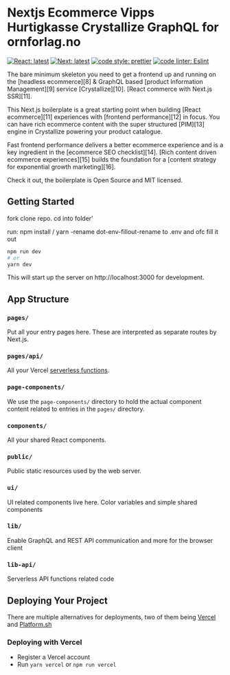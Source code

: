 # Nextjs Ecommerce Vipps Hurtigkasse Crystallize GraphQL for ornforlag.no

[![React: latest][0]][1] [![Next: latest][2]][3] [![code style: prettier][4]][5]
[![code linter: Eslint][6]][7]

The bare minimum skeleton you need to get a frontend up and running on the
[headless ecommerce][8] & GraphQL based [product Information Management][9]
service [Crystallize][10]. [React commerce with Next.js SSR][11].

This Next.js boilerplate is a great starting point when building [React
ecommerce][11] experiences with [frontend performance][12] in focus. You can
have rich ecommerce content with the super structured [PIM][13] engine in
Crystallize powering your product catalogue.

Fast frontend performance delivers a better ecommerce experience and is a key
ingredient in the [ecommerce SEO checklist][14]. [Rich content driven ecommerce
experiences][15] builds the foundation for a [content strategy for exponential
growth marketing][16].

Check it out, the boilerplate is Open Source and MIT licensed.

## Getting Started

fork clone repo. cd into folder'

run: npm install / yarn -rename dot-env-fillout-rename to .env and ofc fill it
out

```sh
npm run dev
# or
yarn dev
```

This will start up the server on http://localhost:3000 for development.

## App Structure

### `pages/`

Put all your entry pages here. These are interpreted as separate routes by
Next.js.

### `pages/api/`

All your Vercel [serverless functions][18].

### `page-components/`

We use the `page-components/` directory to hold the actual component content
related to entries in the `pages/` directory.

### `components/`

All your shared React components.

### `public/`

Public static resources used by the web server.

### `ui/`

UI related components live here. Color variables and simple shared components

### `lib/`

Enable GraphQL and REST API communication and more for the browser client

### `lib-api/`

Serverless API functions related code

## Deploying Your Project

There are multiple alternatives for deployments, two of them being [Vercel][20]
and [Platform.sh][23]

### Deploying with Vercel

- Register a Vercel account
- Run `yarn vercel` or `npm run vercel`

[0]: https://img.shields.io/badge/react-latest-44cc11.svg?style=flat-square
[1]: https://github.com/facebook/react
[2]: https://img.shields.io/badge/next-latest-44cc11.svg?style=flat-square
[3]: https://github.com/zeit/next.js
[4]:
  https://img.shields.io/badge/code_style-prettier-ff69b4.svg?style=flat-square
[5]: https://github.com/prettier/prettier
[6]:
  https://img.shields.io/badge/code_linter-eslint-463fd4.svg?style=flat-square
[7]: https://github.com/prettier/prettier
[18]: https://vercel.com/docs/v2/serverless-functions/introduction
[19]: https://vercel.com/guides/deploying-nextjs-with-now/
[20]: https://vercel.com
[22]: https://slack.com
[23]: https://platform.sh
